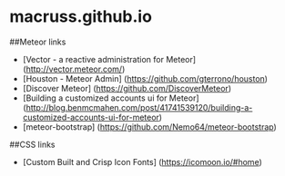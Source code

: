 macruss.github.io
=================
##Meteor links
- [Vector - a reactive administration for Meteor] (http://vector.meteor.com/)
- [Houston - Meteor Admin] (https://github.com/gterrono/houston)
- [Discover Meteor] (https://github.com/DiscoverMeteor)
- [Building a customized accounts ui for Meteor] (http://blog.benmcmahen.com/post/41741539120/building-a-customized-accounts-ui-for-meteor)
- [meteor-bootstrap] (https://github.com/Nemo64/meteor-bootstrap)

##CSS links
- [Custom Built and Crisp Icon Fonts] (https://icomoon.io/#home)
